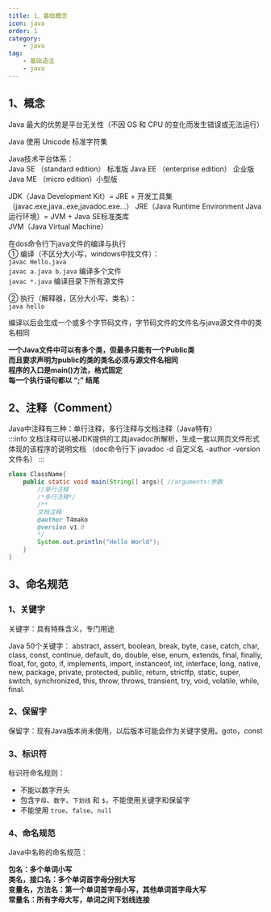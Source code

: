 ```yaml
---
title: 1、基础概念
icon: java
order: 1
category: 
    - java
tag: 
    - 基础语法
    - java
---
```


## 1、概念

Java 最大的优势是平台无关性（不因 OS 和 CPU 的变化而发生错误或无法运行）

Java 使用 Unicode 标准字符集

Java技术平台体系：  
Java SE （standard edition） 标准版
Java EE （enterprise edition） 企业版  
Java ME （micro edition）小型版  

JDK（Java Development Kit）= JRE + 开发工具集（javac.exe,java..exe,javadoc.exe...）
JRE（Java Runtime Environment Java运行环境）= JVM + Java SE标准类库   
JVM（Java Virtual Machine）  

在dos命令行下java文件的编译与执行  
① 编译（不区分大小写，windows中找文件）：   
`javac Hello.java`  
`javac a.java b.java`  编译多个文件    
`javac *.java`  编译目录下所有源文件    

② 执行（解释器，区分大小写，类名）：  
`java hello`    

编译以后会生成一个或多个字节码文件，字节码文件的文件名与java源文件中的类名相同  

**一个Java文件中可以有多个类，但最多只能有一个Public类**  
**而且要求声明为public的类的类名必须与源文件名相同**  
**程序的入口是main()方法，格式固定**  
**每一个执行语句都以 “;” 结尾**  

## 2、注释（Comment）
Java中注释有三种：单行注释，多行注释与文档注释（Java特有）  
:::info 
文档注释可以被JDK提供的工具javadoc所解析，生成一套以网页文件形式体现的该程序的说明文档  （doc命令行下 javadoc -d 自定义名 -author -version 文件名）
:::

```java
class ClassName{
    public static void main(String[] args){ //arguments:参数
        //单行注释
        /*多行注释*/
        /**
        文档注释
        @author T4mako
        @version v1.0
        */
        System.out.println("Hello World"); 
    }
}
```

## 3、命名规范

### 1、关键字

关键字：具有特殊含义，专门用途

Java 50个关键字：
abstract, assert, boolean, break, byte,
case, catch, char, class, const,
continue, default, do, double, else,
enum, extends, final, finally, float,
for, goto, if, implements, import,
instanceof, int, interface, long, native,
new, package, private, protected, public,
return, strictfp, static, super, switch,
synchronized, this, throw, throws, transient,
try, void, volatile, while, final.



### 2、保留字

保留字：现有Java版本尚未使用，以后版本可能会作为关键字使用。goto，const

### 3、标识符

标识符命名规则：
- 不能以数字开头
- 包含`字母`、`数字`、`下划线` 和 `$`，不能使用关键字和保留字
- 不能使用 `true`、`false`、`null`

### 4、命名规范

Java中名称的命名规范：

**包名：多个单词小写**  
**类名，接口名：多个单词首字母分别大写**  
**变量名，方法名：第一个单词首字母小写，其他单词首字母大写**  
**常量名：所有字母大写，单词之间下划线连接**  